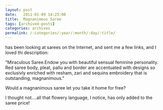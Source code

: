 ```yaml
---
layout: post
date:	2011-01-09 14:25:00
title:  Magnanimous Saree
tags: [archived-posts]
categories: archives
permalink: /:categories/:year/:month/:day/:title/
---
```

<lj user="idahoswede"> has been looking at sarees on the Internet, and sent me a few links, and I loved thi description:

"Miraculous Saree.Endow you with beautiful sensual feminine personality. Red saree body, pleat, pallu and border are accentuated with designs so exclusivly enriched with resham, zari and sequins embroidery that is outstanding, magnanimous."

Would a magnanimous saree let you take it home for free?


I thought not....all that flowery language, I notice, has only added to the saree price!
